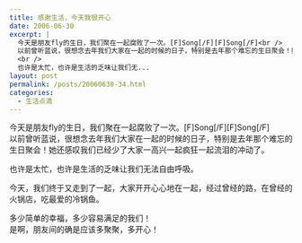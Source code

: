 ```yaml
---
title: 感谢生活，今天我很开心
date: 2006-06-30
excerpt: |
  今天是朋友fly的生日，我们聚在一起腐败了一次。[F]Song[/F][F]Song[/F]<br />
  以前曾听蓝说，很想念去年我们大家在一起的时候的日子，特别是去年那个难忘的生日聚会！她还感叹我们已经少了大家一高兴一起疯狂一起流泪的冲动了。<br />
  <br />
  也许是太忙，也许是生活的乏味让我们无...
layout: post
permalink: /posts/20060630-34.html
categories:
  - 生活点滴
---
```

今天是朋友fly的生日，我们聚在一起腐败了一次。\[F]Song[/F\]\[F\]Song[/F]  
以前曾听蓝说，很想念去年我们大家在一起的时候的日子，特别是去年那个难忘的生日聚会！她还感叹我们已经少了大家一高兴一起疯狂一起流泪的冲动了。

也许是太忙，也许是生活的乏味让我们无法自由呼吸。

今天，我们终于又走到了一起，大家开开心心地在一起，经过曾经的路，在曾经的火锅店，吃最爱的冷锅鱼。

多少简单的幸福，多少容易满足的我们！  
是啊，朋友间的确是应该多聚聚，多开心！